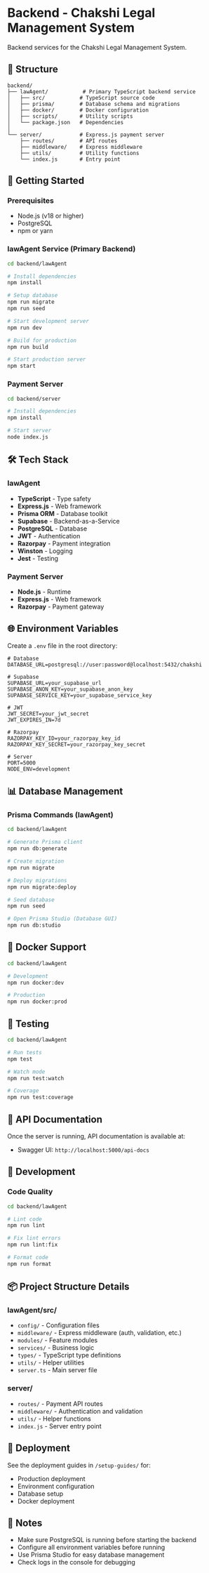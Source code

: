 # Backend - Chakshi Legal Management System

Backend services for the Chakshi Legal Management System.

## 📁 Structure

```
backend/
├── lawAgent/           # Primary TypeScript backend service
│   ├── src/           # TypeScript source code
│   ├── prisma/        # Database schema and migrations
│   ├── docker/        # Docker configuration
│   ├── scripts/       # Utility scripts
│   └── package.json   # Dependencies
│
└── server/            # Express.js payment server
    ├── routes/        # API routes
    ├── middleware/    # Express middleware
    ├── utils/         # Utility functions
    └── index.js       # Entry point
```

## 🚀 Getting Started

### Prerequisites
- Node.js (v18 or higher)
- PostgreSQL
- npm or yarn

### lawAgent Service (Primary Backend)

```bash
cd backend/lawAgent

# Install dependencies
npm install

# Setup database
npm run migrate
npm run seed

# Start development server
npm run dev

# Build for production
npm run build

# Start production server
npm start
```

### Payment Server

```bash
cd backend/server

# Install dependencies
npm install

# Start server
node index.js
```

## 🛠 Tech Stack

### lawAgent
- **TypeScript** - Type safety
- **Express.js** - Web framework
- **Prisma ORM** - Database toolkit
- **Supabase** - Backend-as-a-Service
- **PostgreSQL** - Database
- **JWT** - Authentication
- **Razorpay** - Payment integration
- **Winston** - Logging
- **Jest** - Testing

### Payment Server
- **Node.js** - Runtime
- **Express.js** - Web framework
- **Razorpay** - Payment gateway

## 🌐 Environment Variables

Create a `.env` file in the root directory:

```env
# Database
DATABASE_URL=postgresql://user:password@localhost:5432/chakshi

# Supabase
SUPABASE_URL=your_supabase_url
SUPABASE_ANON_KEY=your_supabase_anon_key
SUPABASE_SERVICE_KEY=your_supabase_service_key

# JWT
JWT_SECRET=your_jwt_secret
JWT_EXPIRES_IN=7d

# Razorpay
RAZORPAY_KEY_ID=your_razorpay_key_id
RAZORPAY_KEY_SECRET=your_razorpay_key_secret

# Server
PORT=5000
NODE_ENV=development
```

## 📊 Database Management

### Prisma Commands (lawAgent)

```bash
cd backend/lawAgent

# Generate Prisma client
npm run db:generate

# Create migration
npm run migrate

# Deploy migrations
npm run migrate:deploy

# Seed database
npm run seed

# Open Prisma Studio (Database GUI)
npm run db:studio
```

## 🐳 Docker Support

```bash
cd backend/lawAgent

# Development
npm run docker:dev

# Production
npm run docker:prod
```

## 🧪 Testing

```bash
cd backend/lawAgent

# Run tests
npm test

# Watch mode
npm run test:watch

# Coverage
npm run test:coverage
```

## 📝 API Documentation

Once the server is running, API documentation is available at:
- Swagger UI: `http://localhost:5000/api-docs`

## 🔧 Development

### Code Quality

```bash
cd backend/lawAgent

# Lint code
npm run lint

# Fix lint errors
npm run lint:fix

# Format code
npm run format
```

## 📦 Project Structure Details

### lawAgent/src/
- `config/` - Configuration files
- `middleware/` - Express middleware (auth, validation, etc.)
- `modules/` - Feature modules
- `services/` - Business logic
- `types/` - TypeScript type definitions
- `utils/` - Helper utilities
- `server.ts` - Main server file

### server/
- `routes/` - Payment API routes
- `middleware/` - Authentication and validation
- `utils/` - Helper functions
- `index.js` - Server entry point

## 🚀 Deployment

See the deployment guides in `/setup-guides/` for:
- Production deployment
- Environment configuration
- Database setup
- Docker deployment

## 📝 Notes

- Make sure PostgreSQL is running before starting the backend
- Configure all environment variables before running
- Use Prisma Studio for easy database management
- Check logs in the console for debugging

